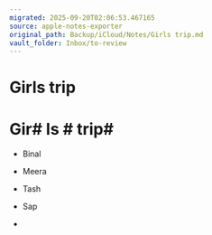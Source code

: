 ```yaml
---
migrated: 2025-09-20T02:06:53.467165
source: apple-notes-exporter
original_path: Backup/iCloud/Notes/Girls trip.md
vault_folder: Inbox/to-review
---
```

# Girls trip

# Gir# ls # trip# 

- Binal

- Meera
- Tash

- Sap

- 

